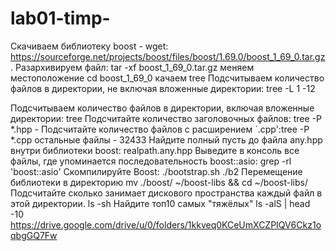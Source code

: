 # lab01-timp-
Скачиваем библиотеку boost - wget: https://sourceforge.net/projects/boost/files/boost/1.69.0/boost_1_69_0.tar.gz.
Разархивируем  файл: tar -xf boost_1_69_0.tar.gz
меняем местоположение cd boost_1_69_0
качаем  tree 
Подсчитываем количество файлов в директории, не включая вложенные директории: tree -L 1 -12

Подсчитываем количество файлов в директории, включая вложенные директории: tree 
Подсчитайте количество заголовочных файлов: tree -P *.hpp -
Подсчитайте количество  файлов с расширением `.cpp':tree -P *.cpp 
остальные файлы - 32433
Найдите полный пусть до файла any.hpp внутри библиотеки boost: realpath.any.hpp
Выведите в консоль все файлы, где упоминается последовательность boost::asio: grep -rl 'boost::asio'
Скомпилируйте Boost: ./bootstrap.sh
./b2
Перемещение библиотеки в директорию
mv ./boost/ ~/boost-libs && cd ~/boost-libs/
Подсчитайте сколько занимает дискового пространства каждый файл в этой директории.
ls -sh
Найдите топ10 самых "тяжёлых"
ls -alS | head -10
https://drive.google.com/drive/u/0/folders/1kkveq0KCeUmXCZPIQV6Ckz1oqbgGQ7Fw
